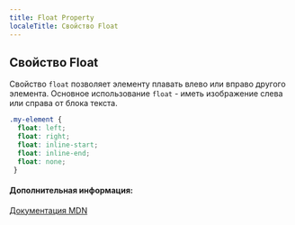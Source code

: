 ```yaml
---
title: Float Property
localeTitle: Свойство Float
---
```

## Свойство Float

Свойство `float` позволяет элементу плавать влево или вправо другого элемента. Основное использование `float` - иметь изображение слева или справа от блока текста.

```css
.my-element { 
  float: left; 
  float: right; 
  float: inline-start; 
  float: inline-end; 
  float: none; 
 } 
```

#### Дополнительная информация:

[Документация MDN](https://developer.mozilla.org/en-US/docs/Web/CSS/float)